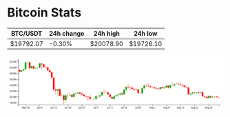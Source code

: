 # Bitcoin Stats

BTC/USDT|24h change|24h high|24h low|
|---|---|---|---|
|$19792.07|-0.30%|$20078.90|$19726.10|

<img src="./chart.svg">
